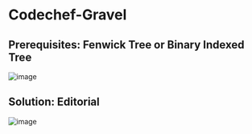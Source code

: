 # Codechef-Gravel
## Prerequisites: Fenwick Tree or Binary Indexed Tree
![image](https://user-images.githubusercontent.com/51401355/148735194-4d2dc609-ba88-4cce-a6db-513eef0b21cc.png)

## Solution: Editorial
![image](https://user-images.githubusercontent.com/51401355/148735137-b95f056c-0e5b-4dab-a133-33160b8ee16f.png)

